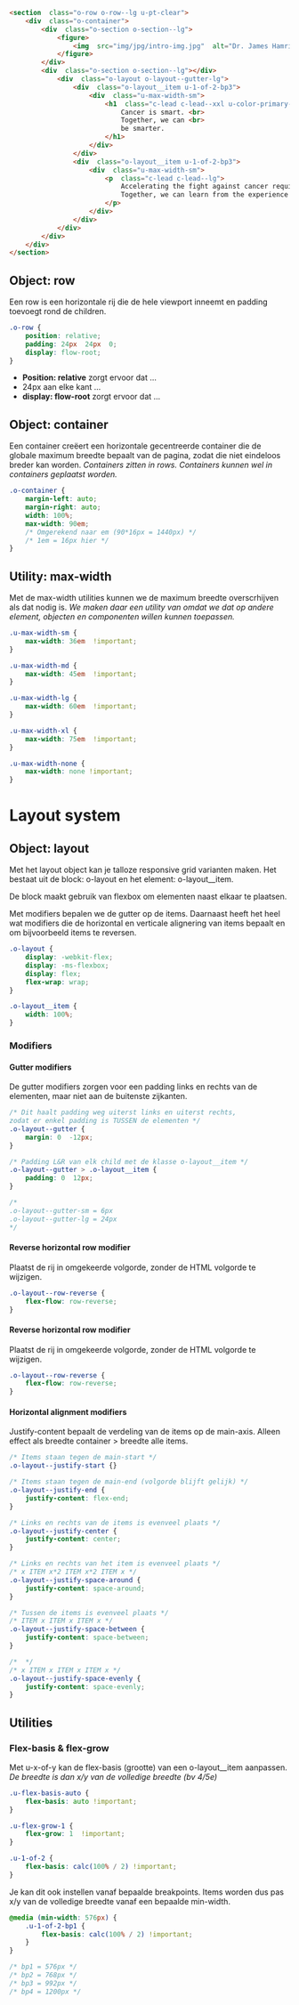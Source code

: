 ```html
<section  class="o-row o-row--lg u-pt-clear">
	<div  class="o-container">
		<div  class="o-section o-section--lg">
			<figure>
				<img  src="img/jpg/intro-img.jpg"  alt="Dr. James Hamrick & Sarika Vora in their weekly team stand-up">
			</figure>
		</div>
		<div  class="o-section o-section--lg"></div>
			<div  class="o-layout o-layout--gutter-lg">
				<div  class="o-layout__item u-1-of-2-bp3">
					<div  class="u-max-width-sm">
						<h1  class="c-lead c-lead--xxl u-color-primary-base">
							Cancer is smart. <br>
							Together, we can <br>
							be smarter.
						</h1>
					</div>
				</div>
				<div  class="o-layout__item u-1-of-2-bp3">
					<div  class="u-max-width-sm">
						<p  class="c-lead c-lead--lg">
							Accelerating the fight against cancer requires the entire industry to work together. Our products 					 connect community oncologists, academics, hospitals, life science researchers and regulators on a shared technology platform. <br>
							Together, we can learn from the experience of every patient.
						</p>
					</div>
				</div>
			</div>
		</div>
	</div>
</section>
```
## Object: row
Een row is een horizontale rij die de hele viewport inneemt en padding toevoegt rond de children.
```css
.o-row {
	position: relative;
	padding: 24px  24px  0;
	display: flow-root;
}
```
- **Position: relative** zorgt ervoor dat ...
- 24px aan elke kant ...
- **display: flow-root** zorgt ervoor dat ...

## Object: container
Een container creëert een horizontale gecentreerde container die de globale maximum breedte bepaalt van de pagina, zodat die niet eindeloos breder kan worden.
_Containers zitten in rows. Containers kunnen wel in containers geplaatst worden._
```css
.o-container {
	margin-left: auto;
	margin-right: auto;
	width: 100%;
	max-width: 90em;
	/* Omgerekend naar em (90*16px = 1440px) */
	/* 1em = 16px hier */
}
```



## Utility: max-width
Met de max-width utilities kunnen we de maximum breedte overscrhijven als dat nodig is.
_We maken daar een utility van omdat we dat op andere element, objecten en componenten willen kunnen toepassen._
```css
.u-max-width-sm {
	max-width: 36em  !important;
}

.u-max-width-md {
	max-width: 45em  !important;
}

.u-max-width-lg {
	max-width: 60em  !important;
}

.u-max-width-xl {
	max-width: 75em  !important;
}

.u-max-width-none {
	max-width: none !important;
}
```

# Layout system
## Object: layout
Met het layout object kan je talloze responsive grid varianten maken.
Het bestaat uit de block: o-layout en het element: o-layout__item.

De block maakt gebruik van flexbox om elementen naast elkaar te plaatsen.

Met modifiers bepalen we de gutter op de items. Daarnaast heeft het heel wat modifiers die de horizontal en verticale alignering van items bepaalt en om bijvoorbeeld items te reversen.
```css
.o-layout {
	display: -webkit-flex;
	display: -ms-flexbox;
	display: flex;
	flex-wrap: wrap;
}

.o-layout__item {
	width: 100%;
}
```
### Modifiers
#### Gutter modifiers
De gutter modifiers zorgen voor een padding links en rechts van de elementen, maar niet aan de buitenste zijkanten.

```css
/* Dit haalt padding weg uiterst links en uiterst rechts,
zodat er enkel padding is TUSSEN de elementen */
.o-layout--gutter {
	margin: 0  -12px;
}

/* Padding L&R van elk child met de klasse o-layout__item */
.o-layout--gutter > .o-layout__item {
	padding: 0  12px;
}

/*
.o-layout--gutter-sm = 6px
.o-layout--gutter-lg = 24px
*/
```

#### Reverse horizontal row modifier
Plaatst de rij in omgekeerde volgorde, zonder de HTML volgorde te wijzigen.
```css
.o-layout--row-reverse {
	flex-flow: row-reverse;
}
```
#### Reverse horizontal row modifier
Plaatst de rij in omgekeerde volgorde, zonder de HTML volgorde te wijzigen.
```css
.o-layout--row-reverse {
	flex-flow: row-reverse;
}
```

#### Horizontal alignment modifiers
Justify-content bepaalt de verdeling van de items op de main-axis.
Alleen effect als breedte container > breedte alle items.
```css
/* Items staan tegen de main-start */
.o-layout--justify-start {}

/* Items staan tegen de main-end (volgorde blijft gelijk) */
.o-layout--justify-end {
	justify-content: flex-end;
}

/* Links en rechts van de items is evenveel plaats */
.o-layout--justify-center {
	justify-content: center;
}

/* Links en rechts van het item is evenveel plaats */
/* x ITEM x*2 ITEM x*2 ITEM x */
.o-layout--justify-space-around {
	justify-content: space-around;
}

/* Tussen de items is evenveel plaats */
/* ITEM x ITEM x ITEM x */
.o-layout--justify-space-between {
	justify-content: space-between;
}

/*  */
/* x ITEM x ITEM x ITEM x */
.o-layout--justify-space-evenly {
	justify-content: space-evenly;
}
```

## Utilities
### Flex-basis & flex-grow
Met u-x-of-y kan de flex-basis (grootte) van een o-layout__item aanpassen.
_De breedte is dan x/y van de volledige breedte (bv 4/5e)_
```css
.u-flex-basis-auto {
	flex-basis: auto !important;
}

.u-flex-grow-1 {
	flex-grow: 1  !important;
}

.u-1-of-2 {
	flex-basis: calc(100% / 2) !important;
}
```
Je kan dit ook instellen vanaf bepaalde breakpoints.
Items worden dus pas x/y van de volledige breedte vanaf een bepaalde min-width.
```css
@media (min-width: 576px) {
	.u-1-of-2-bp1 {
		flex-basis: calc(100% / 2) !important;
	}
}

/* bp1 = 576px */
/* bp2 = 768px */
/* bp3 = 992px */
/* bp4 = 1200px */
```


<!--stackedit_data:
eyJoaXN0b3J5IjpbLTUwMDUzMzI0Myw4MzkyMzczODEsMTQ3Nj
cwMTAwNCw1NTkwMDAzNTcsMzU2OTc2MDUxLDM4OTc5MTgzMSw4
MDMwNzkyODBdfQ==
-->
